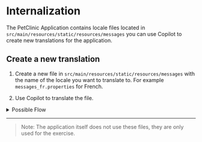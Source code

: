 
# Internalization

The PetClinic Application contains locale files located in `src/main/resources/static/resources/messages` you can use Copilot to create new translations for the application.

## Create a new translation

1. Create a new file in `src/main/resources/static/resources/messages` with the name of the locale you want to translate to. For example `messages_fr.properties` for French.


2. Use Copilot to translate the file.


<details>

<summary>Possible Flow</summary>

1. Create a new file for example `messages_fr.properties` or `messages_de.properties`
2. Copy and paste the content from `messages.properties` into the new file
3. Select all the content with `Ctrl + A` (or your mouse)
4. Press `Comment + i`, or right click and select `Start Inline Chat`
5. Type `Translate to French` or `Translate to German`
6. Let the magic happen!

</details>

---

> Note: The application itself does not use these files, they are only used for the exercise.

